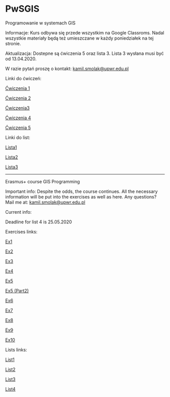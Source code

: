 # PwSGIS
Programowanie w systemach GIS

Informacje: Kurs odbywa się przede wszystkim na Google Classroms. Nadal wszystkie materiały będą też umieszczane w każdy poniedziałek na tej stronie.

Aktualizacja:
Dostepne są ćwiczenia 5 oraz lista 3. Lista 3 wysłana musi być od 13.04.2020.

W razie pytań proszę o kontakt: kamil.smolak@upwr.edu.pl

Linki do ćwiczeń: 

<a href="https://github.com/SmolakK/PwSGIS/raw/master/%C4%86wiczenia/Cwiczenia_1_Wprowadzenie.zip">Ćwiczenia 1</a>

<a href="https://github.com/SmolakK/PwSGIS/raw/master/%C4%86wiczenia/Cwiczenia_2_Typowe_dla_Pythona_typy_indeksowanie_kontrola_przep%C5%82ywu.zip">Ćwiczenia 2</a>

<a href="https://github.com/SmolakK/PwSGIS/raw/master/%C4%86wiczenia/Cwiczenia_3_Wlasne_funkcje_dokumentacje.zip">Ćwiczenia3</a>

<a href="https://github.com/SmolakK/PwSGIS/raw/master/%C4%86wiczenia/Cwiczenia_4_Formatowanie_tekstu_wejscie_wyjscie_plikow.zip">Ćwiczenia 4</a>

<a href="https://github.com/SmolakK/PwSGIS/raw/master/%C4%86wiczenia/%C4%86wiczenia5_Klasy_i_paradygmaty.zip">Ćwiczenia 5</a>

Linki do list:

<a href="https://github.com/SmolakK/PwSGIS/raw/master/Listy/Lista_1.zip">Lista1</a>

<a href="https://github.com/SmolakK/PwSGIS/raw/master/Listy/Lista_2.zip
">Lista2</a>

<a href="https://github.com/SmolakK/PwSGIS/raw/master/Listy/Lista_3.zip
">Lista3</a>

_________________________
Erasmus+ course 
GIS Programming

Important info: Despite the odds, the course continues. All the necessary information will be put into the exercises as well as here. Any questions? Mail me at: kamil.smolak@upwr.edu.pl

Current info:

Deadline for list 4 is 25.05.2020

Exercises links:

<a href="https://github.com/SmolakK/PwSGIS/raw/master/Programming%20in%20GIS%20(Erasmus%20course)/Exercises/Exercises_1_Introduction.zip">Ex1</a>

<a href="https://github.com/SmolakK/PwSGIS/raw/master/Programming%20in%20GIS%20(Erasmus%20course)/Exercises/Exercises_2_Python_data_types_indexing_and_flow_control.zip">Ex2</a>

<a href="https://github.com/SmolakK/PwSGIS/raw/master/Programming%20in%20GIS%20(Erasmus%20course)/Exercises/EX_3_User_defined_functions_documentation.rar">Ex3</a>

<a href="https://github.com/SmolakK/PwSGIS/raw/master/Programming%20in%20GIS%20(Erasmus%20course)/Exercises/Ex_4_text_formatting_file_IO.zip">Ex4</a>

<a href="https://github.com/SmolakK/PwSGIS/raw/master/Programming%20in%20GIS%20(Erasmus%20course)/Exercises/EX_5_classes_part1.zip">Ex5</a>

<a href="https://github.com/SmolakK/PwSGIS/raw/master/Programming%20in%20GIS%20(Erasmus%20course)/Exercises/EX_5_Classes_part_2.zip">Ex5 (Part2)</a>

<a href="https://github.com/SmolakK/PwSGIS/raw/master/Programming%20in%20GIS%20(Erasmus%20course)/Exercises/Ex_6.zip"> Ex6 </a>

<a href="https://github.com/SmolakK/PwSGIS/raw/master/Programming%20in%20GIS%20(Erasmus%20course)/Exercises/Ex_7.zip"> Ex7 </a>

<a href="https://github.com/SmolakK/PwSGIS/raw/master/Programming%20in%20GIS%20(Erasmus%20course)/Exercises/Ex_8.zip"> Ex8 </a>

<a href="https://github.com/SmolakK/PwSGIS/raw/master/Programming%20in%20GIS%20(Erasmus%20course)/Exercises/Ex_9.zip"> Ex9 </a>

<a href="https://github.com/SmolakK/PwSGIS/raw/master/Programming%20in%20GIS%20(Erasmus%20course)/Exercises/Ex_10.zip"> Ex10 </a>

Lists links:

<a href="https://github.com/SmolakK/PwSGIS/blob/master/Programming%20in%20GIS%20(Erasmus%20course)/Lists/List_1%20-%20a%20Python%20warm-up.zip">List1</a>

<a href="https://github.com/SmolakK/PwSGIS/raw/master/Programming%20in%20GIS%20(Erasmus%20course)/Lists/List%202%20-%20Python.rar">List2</a>

<a href="https://github.com/SmolakK/PwSGIS/raw/master/Programming%20in%20GIS%20(Erasmus%20course)/Lists/List_3.zip">List3</a>

<a href="https://github.com/SmolakK/PwSGIS/raw/master/Programming%20in%20GIS%20(Erasmus%20course)/Lists/List_4.zip">List4</a>
